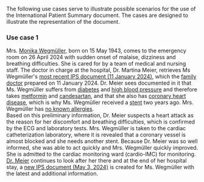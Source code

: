 The following use cases serve to illustrate possible scenarios for the use of the International Patient Summary document. The cases are designed to illustrate the representation of the document.

### Use case 1
Mrs. [Monika Wegmüller](Patient-MonikaWegmueller.html), born on 15 May 1943, comes to the emergency room on 26 April 2024 with sudden onset of malaise, dizziness and breathing difficulties. She is cared for by a team of medical and nursing staff. The doctor in charge at the hospital, Dr. Martina Meier, retrieves Ms Wegmüller's [most recent IPS document (11 January 2024)](Bundle-UC1-SwissIpsDocument1.html), which the [family doctor](PractitionerRole-FamilienHausarztAtHausarzt.html) prepared on 11 January 2024. Dr. Meier sees documented in it that Ms. Wegmüller suffers from [diabetes](Condition-DiabetesMellitus.html) and [high blood pressure](TODO) and therefore takes [metformin](MedicationStatement-MedStatMetformin.html) and [candesartan](TODO), and that she also has [coronary heart disease](TODO), which is why Ms. Wegmüller received a [stent]() two years ago. Mrs. Wegmüller has [no known allergies](AllergyIntolerance-NoKnownAllergy.html).    
Based on this preliminary information, Dr. Meier suspects a heart attack as the reason for her discomfort and breathing difficulties, which is confirmed by the ECG and laboratory tests. Mrs. Wegmüller is taken to the cardiac catheterization laboratory, where it is revealed that a coronary vessel is almost blocked and she needs another stent. Because Dr. Meier was so well informed, she was able to act quickly and Mrs. Wegmüller quickly improved. She is admitted to the cardiac monitoring ward (cardio-IMC) for monitoring.     
[Dr. Meier](PractitionerRole-869a4dd9-3a4a-4838-ad1e-42453d341147.html) continues to look after her there and at the end of her hospital stay, a [new IPS document (May 3, 2024)](Bundle-UC1-SwissIpsDocument2.html) is created for Ms. Wegmüller with the latest and additional information.
